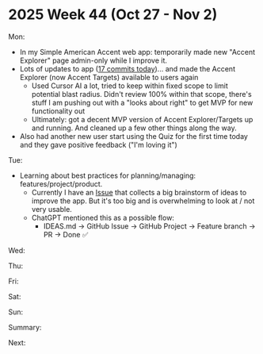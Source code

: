# 2025 Week 44 (Oct 27 - Nov 2)

Mon:
- In my Simple American Accent web app: temporarily made new "Accent Explorer" page admin-only while I improve it.
- Lots of updates to app ([17 commits today](https://github.com/SimpleAmericanAccent/saa-app-web/commits/main/?since=2025-10-27&until=2025-10-27))... and made the Accent Explorer (now Accent Targets) available to users again
  - Used Cursor AI a lot, tried to keep within fixed scope to limit potential blast radius. Didn't review 100% within that scope, there's stuff I am pushing out with a "looks about right" to get MVP for new functionality out
  - Ultimately: got a decent MVP version of Accent Explorer/Targets up and running. And cleaned up a few other things along the way.
- Also had another new user start using the Quiz for the first time today and they gave positive feedback ("I'm loving it")

Tue:
- Learning about best practices for planning/managing: features/project/product. 
  - Currently I have an [Issue](https://github.com/SimpleAmericanAccent/saa-app-web/issues/117) that collects a big brainstorm of ideas to improve the app. But it's too big and is overwhelming to look at / not very usable. 
  - ChatGPT mentioned this as a possible flow:
    - IDEAS.md → GitHub Issue → GitHub Project → Feature branch → PR → Done ✅

Wed:

Thu:

Fri:

Sat:

Sun:

Summary:

Next:
